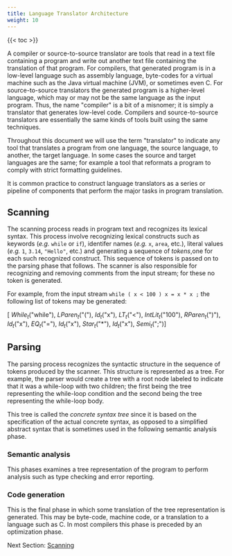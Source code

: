 ```yaml
---
title: Language Translator Architecture
weight: 10
---
```


{{< toc >}}

A compiler or source-to-source translator are tools that read in a text file containing a program and
write out another text file containing the translation of that program.  For compilers, that generated
program  is  in  a  low-level  language  such  as  assembly  language,  byte-codes  for  a  virtual  machine
such as the Java virtual machine (JVM), or sometimes even C. For source-to-source translators the
generated program is a higher-level language, which may or may not be the same language as the
input program.  Thus, the name "compiler" is a bit of a misnomer; it is simply a translator that
generates low-level code.  Compilers and source-to-source translators are essentially the same kinds
of tools built using the same techniques.

Throughout this document we will use the term "translator" to indicate any tool that translates
a program from one language, the source language, to another, the target language.  In some cases
the  source  and  target  languages  are  the  same;  for  example  a  tool  that  reformats  a  program  to
comply with strict formatting guidelines.

It is common practice to construct language translators as a series or pipeline of components
that perform the major tasks in program translation.


## Scanning

The scanning process reads in program text and recognizes its lexical syntax.  This
process involve recognizing lexical constructs such as keywords (*e.g.* `while` or `if`), identifer names
(*e.g.* `x`, `area`, etc.), literal values (*e.g.* `1`, `3.14`, `"Hello"`, etc.)  and generating a sequence of
*tokens*,one for each such recognized construct.  This sequence of tokens is passed on to the parsing phase
that follows.  The scanner is also responsible for recognizing and removing comments from the input
stream; for these no token is generated.

For example, from the input stream `while ( x < 100 ) x = x * x ;` the following list of
tokens may be generated:

[ *While<sub>t</sub>*("while"),
*LParen<sub>t</sub>*("("),
*Id<sub>t</sub>*("x"),
*LT<sub>t</sub>*("<"),
*IntLit<sub>t</sub>*("100"),
*RParen<sub>t</sub>*(")"),
*Id<sub>t</sub>*("x"),
*EQ<sub>t</sub>*("="),
*Id<sub>t</sub>*("x"),
*Star<sub>t</sub>*("\*"),
*Id<sub>t</sub>*("x"),
*Semi<sub>t</sub>*(";")]


## Parsing

The parsing process recognizes the syntactic structure in the sequence of tokens produced
by the scanner.  This structure is represented as a tree.  For example, the parser would
create a tree with a root node labeled to indicate that it was a while-loop with two children; the
first being the tree representing the while-loop condition and the second being the tree representing
the while-loop body.

This tree is called the *concrete syntax tree* since it is based on the specification of the actual
concrete syntax, as opposed to a simplified abstract syntax that is sometimes used in the following
semantic analysis phase.


### Semantic analysis

This phases examines a tree representation of the program to perform analysis
such as type checking and error reporting.


### Code generation

This is the final phase in which some translation of the tree representation
is generated.  This may be byte-code, machine code, or a translation to a language such as C. In
most compilers this phase is preceded by an optimization phase.

Next Section: [Scanning](../2_scanning)

